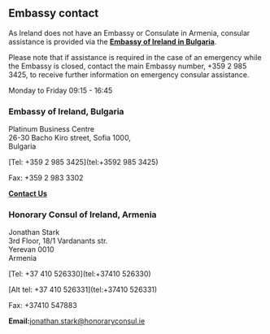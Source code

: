## Embassy contact

As Ireland does not have an Embassy or Consulate in Armenia, consular assistance is provided via the [**Embassy of Ireland in Bulgaria**](https://www.ireland.ie/en/bulgaria/sofia/).

Please note that if assistance is required in the case of an emergency while the Embassy is closed, contact the main Embassy number, +359 2 985 3425, to receive further information on emergency consular assistance.

Monday to Friday 09:15 - 16:45

### Embassy of Ireland, Bulgaria

Platinum Business Centre   
26-30 Bacho Kiro street, Sofia 1000,   
Bulgaria

[Tel: +359 2 985 3425](tel:+3592 985 3425)

Fax: +359 2 983 3302

[**Contact Us**](/en/bulgaria/sofia/contact/)

### Honorary Consul of Ireland, Armenia

Jonathan Stark   
3rd Floor, 18/1 Vardanants str.   
Yerevan 0010   
Armenia

[Tel: +37 410 526330](tel:+37410 526330)

[Alt tel: +37 410 526331](tel:+37410 526331)

Fax: +37410 547883

**Email:**[jonathan.stark@honoraryconsul.ie](mailto:jonathan.stark@honoraryconsul.ie)